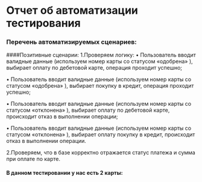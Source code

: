 # Отчет об автоматизации тестирования

### Перечень автоматизируемых сценариев: 

####Позитивные сценарии: 
1.Проверяем логику:
•	Пользователь вводит валидные данные (используем номер карты  со статусом «одобрена» ), выбирает оплату по дебетовой карте, операция проходит успешно; 

•	Пользователь вводит валидные данные (используем номер карты  со статусом «одобрена» ), выбирает покупку в  кредит, операция проходит успешно; 

•	Пользователь вводит валидные данные (используем номер карты  со статусом «отклонена» ), выбирает оплату по дебетовой карте,  происходит отказ в выполнении операции; 

•	Пользователь вводит валидные данные (используем номер карты  со статусом «отклонена» ), выбирает оплату покупку в  кредит, происходит отказ в выполнении операции.

2.Проверяем, что в базе корректно отражается статус платежа и сумма при оплате по карте.
#### В данном тестировании у нас есть 2 карты: 
